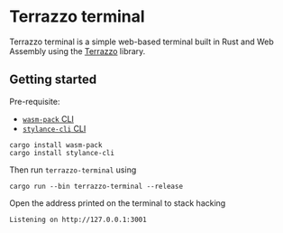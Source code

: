 # Terrazzo terminal

Terrazzo terminal is a simple web-based terminal built in Rust and Web Assembly 
using the [Terrazzo](https://docs.rs/terrazzo) library.

## Getting started
Pre-requisite:
- [`wasm-pack` CLI](https://rustwasm.github.io/wasm-pack/installer/)
- [`stylance-cli` CLI](https://github.com/basro/stylance-rs?tab=readme-ov-file#stylance-cli)

```
cargo install wasm-pack
cargo install stylance-cli
```

Then run `terrazzo-terminal` using
```
cargo run --bin terrazzo-terminal --release
```

Open the address printed on the terminal to stack hacking
```
Listening on http://127.0.0.1:3001
```
